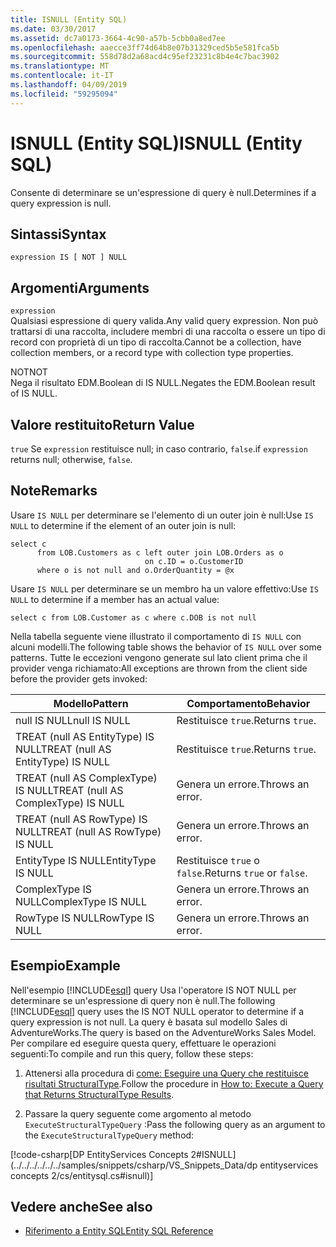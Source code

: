 ```yaml
---
title: ISNULL (Entity SQL)
ms.date: 03/30/2017
ms.assetid: dc7a0173-3664-4c90-a57b-5cbb0a8ed7ee
ms.openlocfilehash: aaecce3ff74d64b8e07b31329ced5b5e581fca5b
ms.sourcegitcommit: 558d78d2a68acd4c95ef23231c8b4e4c7bac3902
ms.translationtype: MT
ms.contentlocale: it-IT
ms.lasthandoff: 04/09/2019
ms.locfileid: "59295094"
---
```

# <a name="isnull-entity-sql"></a><span data-ttu-id="c52fc-102">ISNULL (Entity SQL)</span><span class="sxs-lookup"><span data-stu-id="c52fc-102">ISNULL (Entity SQL)</span></span>
<span data-ttu-id="c52fc-103">Consente di determinare se un'espressione di query è null.</span><span class="sxs-lookup"><span data-stu-id="c52fc-103">Determines if a query expression is null.</span></span>  
  
## <a name="syntax"></a><span data-ttu-id="c52fc-104">Sintassi</span><span class="sxs-lookup"><span data-stu-id="c52fc-104">Syntax</span></span>  
  
```  
expression IS [ NOT ] NULL  
```  
  
## <a name="arguments"></a><span data-ttu-id="c52fc-105">Argomenti</span><span class="sxs-lookup"><span data-stu-id="c52fc-105">Arguments</span></span>  
 `expression`  
 <span data-ttu-id="c52fc-106">Qualsiasi espressione di query valida.</span><span class="sxs-lookup"><span data-stu-id="c52fc-106">Any valid query expression.</span></span> <span data-ttu-id="c52fc-107">Non può trattarsi di una raccolta, includere membri di una raccolta o essere un tipo di record con proprietà di un tipo di raccolta.</span><span class="sxs-lookup"><span data-stu-id="c52fc-107">Cannot be a collection, have collection members, or a record type with collection type properties.</span></span>  
  
 <span data-ttu-id="c52fc-108">NOT</span><span class="sxs-lookup"><span data-stu-id="c52fc-108">NOT</span></span>  
 <span data-ttu-id="c52fc-109">Nega il risultato EDM.Boolean di IS NULL.</span><span class="sxs-lookup"><span data-stu-id="c52fc-109">Negates the EDM.Boolean result of IS NULL.</span></span>  
  
## <a name="return-value"></a><span data-ttu-id="c52fc-110">Valore restituito</span><span class="sxs-lookup"><span data-stu-id="c52fc-110">Return Value</span></span>  
 `true` <span data-ttu-id="c52fc-111">Se `expression` restituisce null; in caso contrario, `false`.</span><span class="sxs-lookup"><span data-stu-id="c52fc-111">if `expression` returns null; otherwise, `false`.</span></span>  
  
## <a name="remarks"></a><span data-ttu-id="c52fc-112">Note</span><span class="sxs-lookup"><span data-stu-id="c52fc-112">Remarks</span></span>  
 <span data-ttu-id="c52fc-113">Usare `IS NULL` per determinare se l'elemento di un outer join è null:</span><span class="sxs-lookup"><span data-stu-id="c52fc-113">Use `IS NULL` to determine if the element of an outer join is null:</span></span>  
  
```  
select c   
      from LOB.Customers as c left outer join LOB.Orders as o   
                              on c.ID = o.CustomerID    
      where o is not null and o.OrderQuantity = @x  
```  
  
 <span data-ttu-id="c52fc-114">Usare `IS NULL` per determinare se un membro ha un valore effettivo:</span><span class="sxs-lookup"><span data-stu-id="c52fc-114">Use `IS NULL` to determine if a member has an actual value:</span></span>  
  
```  
select c from LOB.Customer as c where c.DOB is not null  
```  
  
 <span data-ttu-id="c52fc-115">Nella tabella seguente viene illustrato il comportamento di `IS NULL` con alcuni modelli.</span><span class="sxs-lookup"><span data-stu-id="c52fc-115">The following table shows the behavior of `IS NULL` over some patterns.</span></span> <span data-ttu-id="c52fc-116">Tutte le eccezioni vengono generate sul lato client prima che il provider venga richiamato:</span><span class="sxs-lookup"><span data-stu-id="c52fc-116">All exceptions are thrown from the client side before the provider gets invoked:</span></span>  
  
|<span data-ttu-id="c52fc-117">Modello</span><span class="sxs-lookup"><span data-stu-id="c52fc-117">Pattern</span></span>|<span data-ttu-id="c52fc-118">Comportamento</span><span class="sxs-lookup"><span data-stu-id="c52fc-118">Behavior</span></span>|  
|-------------|--------------|  
|<span data-ttu-id="c52fc-119">null IS NULL</span><span class="sxs-lookup"><span data-stu-id="c52fc-119">null IS NULL</span></span>|<span data-ttu-id="c52fc-120">Restituisce `true`.</span><span class="sxs-lookup"><span data-stu-id="c52fc-120">Returns `true`.</span></span>|  
|<span data-ttu-id="c52fc-121">TREAT (null AS EntityType) IS NULL</span><span class="sxs-lookup"><span data-stu-id="c52fc-121">TREAT (null AS EntityType) IS NULL</span></span>|<span data-ttu-id="c52fc-122">Restituisce `true`.</span><span class="sxs-lookup"><span data-stu-id="c52fc-122">Returns `true`.</span></span>|  
|<span data-ttu-id="c52fc-123">TREAT (null AS ComplexType) IS NULL</span><span class="sxs-lookup"><span data-stu-id="c52fc-123">TREAT (null AS ComplexType) IS NULL</span></span>|<span data-ttu-id="c52fc-124">Genera un errore.</span><span class="sxs-lookup"><span data-stu-id="c52fc-124">Throws an error.</span></span>|  
|<span data-ttu-id="c52fc-125">TREAT (null AS RowType) IS NULL</span><span class="sxs-lookup"><span data-stu-id="c52fc-125">TREAT (null AS RowType) IS NULL</span></span>|<span data-ttu-id="c52fc-126">Genera un errore.</span><span class="sxs-lookup"><span data-stu-id="c52fc-126">Throws an error.</span></span>|  
|<span data-ttu-id="c52fc-127">EntityType IS NULL</span><span class="sxs-lookup"><span data-stu-id="c52fc-127">EntityType IS NULL</span></span>|<span data-ttu-id="c52fc-128">Restituisce `true` o `false`.</span><span class="sxs-lookup"><span data-stu-id="c52fc-128">Returns `true` or `false`.</span></span>|  
|<span data-ttu-id="c52fc-129">ComplexType IS NULL</span><span class="sxs-lookup"><span data-stu-id="c52fc-129">ComplexType IS NULL</span></span>|<span data-ttu-id="c52fc-130">Genera un errore.</span><span class="sxs-lookup"><span data-stu-id="c52fc-130">Throws an error.</span></span>|  
|<span data-ttu-id="c52fc-131">RowType IS NULL</span><span class="sxs-lookup"><span data-stu-id="c52fc-131">RowType IS NULL</span></span>|<span data-ttu-id="c52fc-132">Genera un errore.</span><span class="sxs-lookup"><span data-stu-id="c52fc-132">Throws an error.</span></span>|  
  
## <a name="example"></a><span data-ttu-id="c52fc-133">Esempio</span><span class="sxs-lookup"><span data-stu-id="c52fc-133">Example</span></span>  
 <span data-ttu-id="c52fc-134">Nell'esempio [!INCLUDE[esql](../../../../../../includes/esql-md.md)] query Usa l'operatore IS NOT NULL per determinare se un'espressione di query non è null.</span><span class="sxs-lookup"><span data-stu-id="c52fc-134">The following [!INCLUDE[esql](../../../../../../includes/esql-md.md)] query uses the IS NOT NULL operator to determine if a query expression is not null.</span></span> <span data-ttu-id="c52fc-135">La query è basata sul modello Sales di AdventureWorks.</span><span class="sxs-lookup"><span data-stu-id="c52fc-135">The query is based on the AdventureWorks Sales Model.</span></span> <span data-ttu-id="c52fc-136">Per compilare ed eseguire questa query, effettuare le operazioni seguenti:</span><span class="sxs-lookup"><span data-stu-id="c52fc-136">To compile and run this query, follow these steps:</span></span>  
  
1. <span data-ttu-id="c52fc-137">Attenersi alla procedura di [come: Eseguire una Query che restituisce risultati StructuralType](../../../../../../docs/framework/data/adonet/ef/how-to-execute-a-query-that-returns-structuraltype-results.md).</span><span class="sxs-lookup"><span data-stu-id="c52fc-137">Follow the procedure in [How to: Execute a Query that Returns StructuralType Results](../../../../../../docs/framework/data/adonet/ef/how-to-execute-a-query-that-returns-structuraltype-results.md).</span></span>  
  
2. <span data-ttu-id="c52fc-138">Passare la query seguente come argomento al metodo `ExecuteStructuralTypeQuery` :</span><span class="sxs-lookup"><span data-stu-id="c52fc-138">Pass the following query as an argument to the `ExecuteStructuralTypeQuery` method:</span></span>  
  
 [!code-csharp[DP EntityServices Concepts 2#ISNULL](../../../../../../samples/snippets/csharp/VS_Snippets_Data/dp entityservices concepts 2/cs/entitysql.cs#isnull)]  
  
## <a name="see-also"></a><span data-ttu-id="c52fc-139">Vedere anche</span><span class="sxs-lookup"><span data-stu-id="c52fc-139">See also</span></span>

- [<span data-ttu-id="c52fc-140">Riferimento a Entity SQL</span><span class="sxs-lookup"><span data-stu-id="c52fc-140">Entity SQL Reference</span></span>](../../../../../../docs/framework/data/adonet/ef/language-reference/entity-sql-reference.md)
